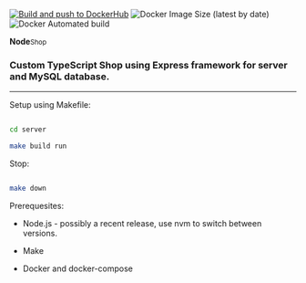 [![Build and push to DockerHub](https://github.com/WolvenSpirit/node_shop/actions/workflows/main.yml/badge.svg)](https://github.com/WolvenSpirit/node_shop/actions/workflows/main.yml)
![Docker Image Size (latest by date)](https://img.shields.io/docker/image-size/mihaid90/node-shop?style=flat-square)
![Docker Automated build](https://img.shields.io/docker/automated/mihaid90/node-shop?style=flat-square)

<b>Node</b><small>Shop</small>

### Custom TypeScript Shop using Express framework for server and MySQL database.

----------------------------------------------

Setup using Makefile:

```bash

cd server

make build run

```

Stop:

```bash

make down

```

Prerequesites:

- Node.js - possibly a recent release, use nvm to switch between versions.

- Make

- Docker and docker-compose

